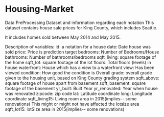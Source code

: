 # Housing-Market


Data PreProcessing
Dataset and information regarding each notation
This dataset contains house sale prices for King County, which includes Seattle.

It includes homes sold between May 2014 and May 2015.

Description of variables:
id: a notation for a house
date: Date house was sold
price: Price is prediction target
bedrooms: Number of Bedrooms/House
bathrooms: Number of bathrooms/bedrooms
sqft_living: square footage of the home
sqft_lot: square footage of the lot
floors: Total floors (levels) in house
waterfront: House which has a view to a waterfront
view: Has been viewed
condition: How good the condition is Overall
grade: overall grade given to the housing unit, based on King County grading system
sqft_above: square footage of house apart from basement
sqft_basement: square footage of the basement
yr_built: Built Year
yr_renovated: Year when house was renovated
zipcode: zip code
lat: Latitude coordinate
long: Longitude coordinate
sqft_living15: Living room area in 2015(implies-- some renovations) This might or might not have affected the lotsize area
sqft_lot15: lotSize area in 2015(implies-- some renovations)
